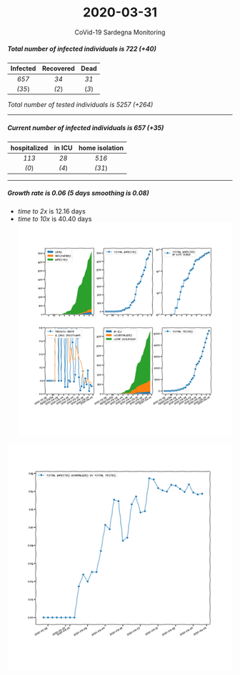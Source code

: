 <div align='center'>

# 2020-03-31
CoVid-19 Sardegna Monitoring
</div>

##### Total number of infected individuals is 722 (+40)
Infected | Recovered | Dead
:---: | :---: | :---:
*657* | *34* | *31*
*(35*) | *(2*) | (*3*)

*Total number of tested individuals is 5257 (+264)*
***
##### Current number of infected individuals is 657 (+35)
hospitalized | in ICU | home isolation
:---: | :---: | :---:
*113* |*28* |*516*
*(0*) |*(4*) |*(31*)
***
##### Growth rate is 0.06 (5 days smoothing is 0.08)
- *time to 2x* is 12.16 days
- *time to 10x* is 40.40 days
![stats][stats]

![infected_normalized][infected_normalized]

[stats]: stats_Sardegna.png
[infected_normalized]: infected_normalized_Sardegna.png
